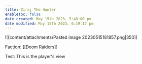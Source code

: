 ```yaml
---
title: Ziraj The Hunter
enableToc: false
date created: May 15th 2023, 5:48:00 pm
date modified: May 15th 2023, 6:19:17 pm
---
```

![[content/attachments/Pasted image 20230515181857.png|350]]

Faction: [[Doom Raiders]]

Test: This is the player's view
